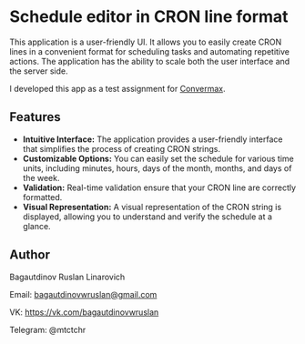 # Schedule editor in CRON line format

This application is a user-friendly UI. It allows you to easily create CRON lines in a convenient format for scheduling tasks and automating repetitive actions. The application has the ability to scale both the user interface and the server side.

I developed this app as a test assignment for [Convermax](https://convermax.com/).

## Features
  
- **Intuitive Interface:** The application provides a user-friendly interface that simplifies the process of creating CRON strings.
- **Customizable Options:** You can easily set the schedule for various time units, including minutes, hours, days of the month, months, and days of the week.
- **Validation:** Real-time validation ensure that your CRON line are correctly formatted.
- **Visual Representation:** A visual representation of the CRON string is displayed, allowing you to understand and verify the schedule at a glance.

## Author

Bagautdinov Ruslan Linarovich

Email: <bagautdinovwruslan@gmail.com>

VK:
<https://vk.com/bagautdinovwruslan>

Telegram:
@mtctchr
